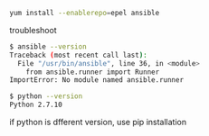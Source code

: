 ```bash
yum install --enablerepo=epel ansible
```

troubleshoot
```bash
$ ansible --version
Traceback (most recent call last):
  File "/usr/bin/ansible", line 36, in <module>
    from ansible.runner import Runner
ImportError: No module named ansible.runner
```

```bash
$ python --version
Python 2.7.10
```
if python is dfferent version, use pip installation

```
